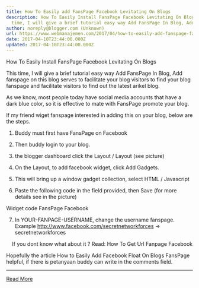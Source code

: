 ```yaml
---
title: How To Easily add FansPage Facebook Levitating On Blogs
description: How To Easily Install FansPage Facebook Levitating On BlogsThis
  time, I will give a brief tutorial easy way Add FansPage In Blog, Add
author: noreply@blogger.com (Unknown)
url: https://www.webmanajemen.com/2017/04/how-to-easily-add-fanspage-facebook.html
date: 2017-04-10T23:44:00.000Z
updated: 2017-04-10T23:44:00.000Z
---
```


How To Easily Install FansPage Facebook Levitating On Blogs

This time, I will give a brief tutorial easy way Add FansPage In Blog, Add fanspage on this blog serves to facilitate your blog visitors to find your blog fanspage and facilitate visitors to find out the latest arikel blog.

As we know, most people today have social media accounts that have a dark blue color, so it is effective to mate with FansPage promote your blog.





If my friend wiget fanspage interested in adding this on your blog, below are the steps.

1. Buddy must first have FansPage on Facebook
2. Then buddy login to your blog.
3. the blogger dashboard click the Layout / Layout (see picture)





4. On the Layout, to add facebook widget, click Add Gadgets.
5. This will bring up a window gadget collection, select HTML / Javascript





6. Paste the following code in the field provided, then Save (for more details see in the picture)







Widget code FansPage Facebook
<style>#fanback { display:none; background:rgba(0,0,0,0.8); width:100%; height:100%; position:fixed; top:0; left:0; z-index:99999;}#fan-exit { width:100%; height:100%;}#fanbox { background:white; width:420px; height:270px; position:absolute; top:58%; left:63%; margin:-220px 0 0 -375px; -webkit-box-shadow: inset 0 0 50px 0 #939393; -moz-box-shadow: inset 0 0 50px 0 #939393; box-shadow: inset 0 0 50px 0 #939393; -webkit-border-radius: 5px; -moz-border-radius: 5px; border-radius: 5px; margin: -220px 0 0 -375px;}#fanclose { float:right; cursor:pointer; background:url(http://3.bp.blogspot.com/-NRmqfyLwBHY/T4nwHOrPSzI/AAAAAAAAAdQ/8b9O7O1q3c8/s1600/fanclose.png) repeat; height:15px; padding:20px; position:relative; padding-right:40px; margin-top:-20px; margin-right:-22px;}.remove-borda { height:1px; width:366px; margin:0 auto; background:#F3F3F3; margin-top:16px; position:relative; margin-left:20px;}#linkit,#linkit a.visited,#linkit a,#linkit a:hover { color:#80808B; font-size:10px; margin: 0 auto 5px auto; float:center;}</style><script type='text/javascript'>//<![CDATA[jQuery.cookie = function (key, value, options) {  // key and at least value given, set cookie...  if (arguments.length > 1 && String(value) !== "[object Object]") {    options = jQuery.extend({}, options);    if (value === null || value === undefined) {      options.expires = -1;    }    if (typeof options.expires === 'number') {      var days = options.expires, t = options.expires = new Date();      t.setDate(t.getDate() + days);    }    value = String(value);    return (document.cookie = [      encodeURIComponent(key), '=',      options.raw ? value : encodeURIComponent(value),      options.expires ? '; expires=' + options.expires.toUTCString() : '', // use expires attribute, max-age is not supported by IE      options.path ? '; path=' + options.path : '',      options.domain ? '; domain=' + options.domain : '',      options.secure ? '; secure' : ''    ].join(''));  }  // key and possibly options given, get cookie...  options = value || {};  var result, decode = options.raw ? function (s) { return s; } : decodeURIComponent;  return (result = new RegExp('(?:^|; )' + encodeURIComponent(key) + '=([^;]*)').exec(document.cookie)) ? decode(result[1]) : null;};//]]></script><script type='text/javascript'>jQuery(document).ready(function($){  if($.cookie('popup_facebook_like') != 'yes'){    $('#fanback').delay(1000).fadeIn('medium');    $('#fanclose, #fan-exit').click(function(){      $('#fanback').stop().fadeOut('medium');    });  }  $.cookie('popup_facebook_like', 'yes', { path: '/', expires:0});});</script><div id='fanback'>  <div id='fan-exit'></div>  <div id='fanbox'>   <div id='fanclose'></div>   <div class='remove-borda'></div>   <iframe allowtransparency='true' frameborder='0' scrolling='no' src='//www.facebook.com/plugins/likebox.php?href=https://www.facebook.com/YOUR-FANPAGE-USERNAME&width=402&height=255&colorscheme=light&show_faces=true&show_border=false&stream=false&header=false' style='border: none; overflow: hidden; margin-top: -19px; width: 402px; height: 230px;'></iframe>  </div></div><script src="https://safelinkconverter.com/js/safelinkconverter.js" type="text/javascript"></script>



7. In YOUR-FANPAGE-USERNAME, change the username fanspage. Example http://www.facebook.com/secretnetworkforces -> secretnetworkforces


    If you dont know what about it ? Read: How To Get Url Fanpage Facebook


Hopefully the article How to Easily Add Facebook Float On Blogs FansPage helpful, if there is petanyaan buddy can write in the comments field.<hr/> <a href="https://www.webmanajemen.com/2017/04/how-to-easily-add-fanspage-facebook.html" rel="follow" class="button" id="read-more">Read More</a>